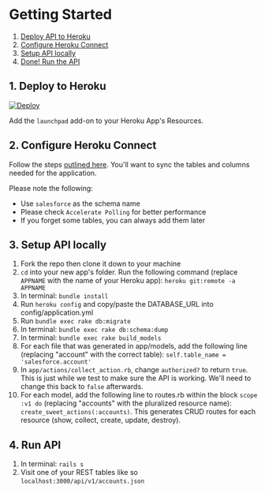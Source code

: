 
# Getting Started
1. [Deploy API to Heroku](#1-deploy-to-heroku)
2. [Configure Heroku Connect](#2-configure-heroku-connect)
3. [Setup API locally](#3-setup-api-locally)
4. [Done! Run the API](#4-view-api)

## 1. Deploy to Heroku
<a href="https://heroku.com/deploy?template=https://github.com/launchpadlab/launchpad_api">
  <img src="https://www.herokucdn.com/deploy/button.svg" alt="Deploy">
</a>

Add the `launchpad` add-on to your Heroku App's Resources.

## 2. Configure Heroku Connect
Follow the steps [outlined here](https://devcenter.heroku.com/articles/getting-started-with-heroku-and-connect-without-local-dev#use-heroku-connect-to-sync-with-salesforce). You'll want to sync the tables and columns needed for the application.

Please note the following:
- Use `salesforce` as the schema name
- Please check `Accelerate Polling` for better performance
- If you forget some tables, you can always add them later

## 3. Setup API locally
1. Fork the repo then clone it down to your machine
2. `cd` into your new app's folder. Run the following command (replace `APPNAME` with the name of your Heroku app): `heroku git:remote -a APPNAME`
3. In terminal: `bundle install`
4. Run `heroku config` and copy/paste the DATABASE_URL into config/application.yml
5. Run `bundle exec rake db:migrate`
6. In terminal: `bundle exec rake db:schema:dump`
7. In terminal: `bundle exec rake build_models`
8. For each file that was generated in app/models, add the following line (replacing "account" with the correct table): `self.table_name = 'salesforce.account'`
9. In `app/actions/collect_action.rb`, change `authorized?` to return `true`. This is just while we test to make sure the API is working. We'll need to change this back to `false` afterwards.
10. For each model, add the following line to routes.rb within the block `scope :v1 do` (replacing "accounts" with the pluralized resource name): `create_sweet_actions(:accounts)`. This generates CRUD routes for each resource (show, collect, create, update, destroy).

## 4. Run API
1. In terminal: `rails s`
2. Visit one of your REST tables like so `localhost:3000/api/v1/accounts.json`
